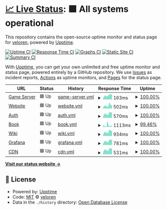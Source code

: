 # [📈 Live Status](https://status.veloren.net): <!--live status--> **🟩 All systems operational**

This repository contains the open-source uptime monitor and status page for [veloren](https://www.veloren.net), powered by [Upptime](https://github.com/upptime/upptime).

[![Uptime CI](https://github.com/veloren/status.veloren.net/workflows/Uptime%20CI/badge.svg)](https://github.com/veloren/status.veloren.net/actions?query=workflow%3A%22Uptime+CI%22)
[![Response Time CI](https://github.com/veloren/status.veloren.net/workflows/Response%20Time%20CI/badge.svg)](https://github.com/veloren/status.veloren.net/actions?query=workflow%3A%22Response+Time+CI%22)
[![Graphs CI](https://github.com/veloren/status.veloren.net/workflows/Graphs%20CI/badge.svg)](https://github.com/veloren/status.veloren.net/actions?query=workflow%3A%22Graphs+CI%22)
[![Static Site CI](https://github.com/veloren/status.veloren.net/workflows/Static%20Site%20CI/badge.svg)](https://github.com/veloren/status.veloren.net/actions?query=workflow%3A%22Static+Site+CI%22)
[![Summary CI](https://github.com/veloren/status.veloren.net/workflows/Summary%20CI/badge.svg)](https://github.com/veloren/status.veloren.net/actions?query=workflow%3A%22Summary+CI%22)

With [Upptime](https://upptime.js.org), you can get your own unlimited and free uptime monitor and status page, powered entirely by a GitHub repository. We use [Issues](https://github.com/veloren/status.veloren.net/issues) as incident reports, [Actions](https://github.com/veloren/status.veloren.net/actions) as uptime monitors, and [Pages](https://status.veloren.net) for the status page.

<!--start: status pages-->
<!-- This summary is generated by Upptime (https://github.com/upptime/upptime) -->
<!-- Do not edit this manually, your changes will be overwritten -->
<!-- prettier-ignore -->
| URL | Status | History | Response Time | Uptime |
| --- | ------ | ------- | ------------- | ------ |
| <img alt="" src="https://favicons.githubusercontent.com/null" height="13"> [Game Server](server.veloren.net) | 🟩 Up | [game-server.yml](https://github.com/veloren/status.veloren.net/commits/HEAD/history/game-server.yml) | <details><summary><img alt="Response time graph" src="./graphs/game-server/response-time-week.png" height="20"> 163ms</summary><br><a href="https://status.veloren.net/history/game-server"><img alt="Response time 170" src="https://img.shields.io/endpoint?url=https%3A%2F%2Fraw.githubusercontent.com%2Fveloren%2Fstatus.veloren.net%2FHEAD%2Fapi%2Fgame-server%2Fresponse-time.json"></a><br><a href="https://status.veloren.net/history/game-server"><img alt="24-hour response time 118" src="https://img.shields.io/endpoint?url=https%3A%2F%2Fraw.githubusercontent.com%2Fveloren%2Fstatus.veloren.net%2FHEAD%2Fapi%2Fgame-server%2Fresponse-time-day.json"></a><br><a href="https://status.veloren.net/history/game-server"><img alt="7-day response time 163" src="https://img.shields.io/endpoint?url=https%3A%2F%2Fraw.githubusercontent.com%2Fveloren%2Fstatus.veloren.net%2FHEAD%2Fapi%2Fgame-server%2Fresponse-time-week.json"></a><br><a href="https://status.veloren.net/history/game-server"><img alt="30-day response time 170" src="https://img.shields.io/endpoint?url=https%3A%2F%2Fraw.githubusercontent.com%2Fveloren%2Fstatus.veloren.net%2FHEAD%2Fapi%2Fgame-server%2Fresponse-time-month.json"></a><br><a href="https://status.veloren.net/history/game-server"><img alt="1-year response time 170" src="https://img.shields.io/endpoint?url=https%3A%2F%2Fraw.githubusercontent.com%2Fveloren%2Fstatus.veloren.net%2FHEAD%2Fapi%2Fgame-server%2Fresponse-time-year.json"></a></details> | <details><summary><a href="https://status.veloren.net/history/game-server">100.00%</a></summary><a href="https://status.veloren.net/history/game-server"><img alt="All-time uptime 100.00%" src="https://img.shields.io/endpoint?url=https%3A%2F%2Fraw.githubusercontent.com%2Fveloren%2Fstatus.veloren.net%2FHEAD%2Fapi%2Fgame-server%2Fuptime.json"></a><br><a href="https://status.veloren.net/history/game-server"><img alt="24-hour uptime 100.00%" src="https://img.shields.io/endpoint?url=https%3A%2F%2Fraw.githubusercontent.com%2Fveloren%2Fstatus.veloren.net%2FHEAD%2Fapi%2Fgame-server%2Fuptime-day.json"></a><br><a href="https://status.veloren.net/history/game-server"><img alt="7-day uptime 100.00%" src="https://img.shields.io/endpoint?url=https%3A%2F%2Fraw.githubusercontent.com%2Fveloren%2Fstatus.veloren.net%2FHEAD%2Fapi%2Fgame-server%2Fuptime-week.json"></a><br><a href="https://status.veloren.net/history/game-server"><img alt="30-day uptime 100.00%" src="https://img.shields.io/endpoint?url=https%3A%2F%2Fraw.githubusercontent.com%2Fveloren%2Fstatus.veloren.net%2FHEAD%2Fapi%2Fgame-server%2Fuptime-month.json"></a><br><a href="https://status.veloren.net/history/game-server"><img alt="1-year uptime 100.00%" src="https://img.shields.io/endpoint?url=https%3A%2F%2Fraw.githubusercontent.com%2Fveloren%2Fstatus.veloren.net%2FHEAD%2Fapi%2Fgame-server%2Fuptime-year.json"></a></details>
| <img alt="" src="https://favicons.githubusercontent.com/veloren.net" height="13"> [Website](https://veloren.net) | 🟩 Up | [website.yml](https://github.com/veloren/status.veloren.net/commits/HEAD/history/website.yml) | <details><summary><img alt="Response time graph" src="./graphs/website/response-time-week.png" height="20"> 502ms</summary><br><a href="https://status.veloren.net/history/website"><img alt="Response time 491" src="https://img.shields.io/endpoint?url=https%3A%2F%2Fraw.githubusercontent.com%2Fveloren%2Fstatus.veloren.net%2FHEAD%2Fapi%2Fwebsite%2Fresponse-time.json"></a><br><a href="https://status.veloren.net/history/website"><img alt="24-hour response time 399" src="https://img.shields.io/endpoint?url=https%3A%2F%2Fraw.githubusercontent.com%2Fveloren%2Fstatus.veloren.net%2FHEAD%2Fapi%2Fwebsite%2Fresponse-time-day.json"></a><br><a href="https://status.veloren.net/history/website"><img alt="7-day response time 502" src="https://img.shields.io/endpoint?url=https%3A%2F%2Fraw.githubusercontent.com%2Fveloren%2Fstatus.veloren.net%2FHEAD%2Fapi%2Fwebsite%2Fresponse-time-week.json"></a><br><a href="https://status.veloren.net/history/website"><img alt="30-day response time 491" src="https://img.shields.io/endpoint?url=https%3A%2F%2Fraw.githubusercontent.com%2Fveloren%2Fstatus.veloren.net%2FHEAD%2Fapi%2Fwebsite%2Fresponse-time-month.json"></a><br><a href="https://status.veloren.net/history/website"><img alt="1-year response time 491" src="https://img.shields.io/endpoint?url=https%3A%2F%2Fraw.githubusercontent.com%2Fveloren%2Fstatus.veloren.net%2FHEAD%2Fapi%2Fwebsite%2Fresponse-time-year.json"></a></details> | <details><summary><a href="https://status.veloren.net/history/website">100.00%</a></summary><a href="https://status.veloren.net/history/website"><img alt="All-time uptime 100.00%" src="https://img.shields.io/endpoint?url=https%3A%2F%2Fraw.githubusercontent.com%2Fveloren%2Fstatus.veloren.net%2FHEAD%2Fapi%2Fwebsite%2Fuptime.json"></a><br><a href="https://status.veloren.net/history/website"><img alt="24-hour uptime 100.00%" src="https://img.shields.io/endpoint?url=https%3A%2F%2Fraw.githubusercontent.com%2Fveloren%2Fstatus.veloren.net%2FHEAD%2Fapi%2Fwebsite%2Fuptime-day.json"></a><br><a href="https://status.veloren.net/history/website"><img alt="7-day uptime 100.00%" src="https://img.shields.io/endpoint?url=https%3A%2F%2Fraw.githubusercontent.com%2Fveloren%2Fstatus.veloren.net%2FHEAD%2Fapi%2Fwebsite%2Fuptime-week.json"></a><br><a href="https://status.veloren.net/history/website"><img alt="30-day uptime 100.00%" src="https://img.shields.io/endpoint?url=https%3A%2F%2Fraw.githubusercontent.com%2Fveloren%2Fstatus.veloren.net%2FHEAD%2Fapi%2Fwebsite%2Fuptime-month.json"></a><br><a href="https://status.veloren.net/history/website"><img alt="1-year uptime 100.00%" src="https://img.shields.io/endpoint?url=https%3A%2F%2Fraw.githubusercontent.com%2Fveloren%2Fstatus.veloren.net%2FHEAD%2Fapi%2Fwebsite%2Fuptime-year.json"></a></details>
| <img alt="" src="https://favicons.githubusercontent.com/auth.veloren.net" height="13"> [Auth](https://auth.veloren.net/ping) | 🟩 Up | [auth.yml](https://github.com/veloren/status.veloren.net/commits/HEAD/history/auth.yml) | <details><summary><img alt="Response time graph" src="./graphs/auth/response-time-week.png" height="20"> 570ms</summary><br><a href="https://status.veloren.net/history/auth"><img alt="Response time 613" src="https://img.shields.io/endpoint?url=https%3A%2F%2Fraw.githubusercontent.com%2Fveloren%2Fstatus.veloren.net%2FHEAD%2Fapi%2Fauth%2Fresponse-time.json"></a><br><a href="https://status.veloren.net/history/auth"><img alt="24-hour response time 596" src="https://img.shields.io/endpoint?url=https%3A%2F%2Fraw.githubusercontent.com%2Fveloren%2Fstatus.veloren.net%2FHEAD%2Fapi%2Fauth%2Fresponse-time-day.json"></a><br><a href="https://status.veloren.net/history/auth"><img alt="7-day response time 570" src="https://img.shields.io/endpoint?url=https%3A%2F%2Fraw.githubusercontent.com%2Fveloren%2Fstatus.veloren.net%2FHEAD%2Fapi%2Fauth%2Fresponse-time-week.json"></a><br><a href="https://status.veloren.net/history/auth"><img alt="30-day response time 613" src="https://img.shields.io/endpoint?url=https%3A%2F%2Fraw.githubusercontent.com%2Fveloren%2Fstatus.veloren.net%2FHEAD%2Fapi%2Fauth%2Fresponse-time-month.json"></a><br><a href="https://status.veloren.net/history/auth"><img alt="1-year response time 613" src="https://img.shields.io/endpoint?url=https%3A%2F%2Fraw.githubusercontent.com%2Fveloren%2Fstatus.veloren.net%2FHEAD%2Fapi%2Fauth%2Fresponse-time-year.json"></a></details> | <details><summary><a href="https://status.veloren.net/history/auth">100.00%</a></summary><a href="https://status.veloren.net/history/auth"><img alt="All-time uptime 100.00%" src="https://img.shields.io/endpoint?url=https%3A%2F%2Fraw.githubusercontent.com%2Fveloren%2Fstatus.veloren.net%2FHEAD%2Fapi%2Fauth%2Fuptime.json"></a><br><a href="https://status.veloren.net/history/auth"><img alt="24-hour uptime 100.00%" src="https://img.shields.io/endpoint?url=https%3A%2F%2Fraw.githubusercontent.com%2Fveloren%2Fstatus.veloren.net%2FHEAD%2Fapi%2Fauth%2Fuptime-day.json"></a><br><a href="https://status.veloren.net/history/auth"><img alt="7-day uptime 100.00%" src="https://img.shields.io/endpoint?url=https%3A%2F%2Fraw.githubusercontent.com%2Fveloren%2Fstatus.veloren.net%2FHEAD%2Fapi%2Fauth%2Fuptime-week.json"></a><br><a href="https://status.veloren.net/history/auth"><img alt="30-day uptime 100.00%" src="https://img.shields.io/endpoint?url=https%3A%2F%2Fraw.githubusercontent.com%2Fveloren%2Fstatus.veloren.net%2FHEAD%2Fapi%2Fauth%2Fuptime-month.json"></a><br><a href="https://status.veloren.net/history/auth"><img alt="1-year uptime 100.00%" src="https://img.shields.io/endpoint?url=https%3A%2F%2Fraw.githubusercontent.com%2Fveloren%2Fstatus.veloren.net%2FHEAD%2Fapi%2Fauth%2Fuptime-year.json"></a></details>
| <img alt="" src="https://favicons.githubusercontent.com/book.veloren.net" height="13"> [Book](https://book.veloren.net) | 🟩 Up | [book.yml](https://github.com/veloren/status.veloren.net/commits/HEAD/history/book.yml) | <details><summary><img alt="Response time graph" src="./graphs/book/response-time-week.png" height="20"> 1113ms</summary><br><a href="https://status.veloren.net/history/book"><img alt="Response time 855" src="https://img.shields.io/endpoint?url=https%3A%2F%2Fraw.githubusercontent.com%2Fveloren%2Fstatus.veloren.net%2FHEAD%2Fapi%2Fbook%2Fresponse-time.json"></a><br><a href="https://status.veloren.net/history/book"><img alt="24-hour response time 493" src="https://img.shields.io/endpoint?url=https%3A%2F%2Fraw.githubusercontent.com%2Fveloren%2Fstatus.veloren.net%2FHEAD%2Fapi%2Fbook%2Fresponse-time-day.json"></a><br><a href="https://status.veloren.net/history/book"><img alt="7-day response time 1113" src="https://img.shields.io/endpoint?url=https%3A%2F%2Fraw.githubusercontent.com%2Fveloren%2Fstatus.veloren.net%2FHEAD%2Fapi%2Fbook%2Fresponse-time-week.json"></a><br><a href="https://status.veloren.net/history/book"><img alt="30-day response time 855" src="https://img.shields.io/endpoint?url=https%3A%2F%2Fraw.githubusercontent.com%2Fveloren%2Fstatus.veloren.net%2FHEAD%2Fapi%2Fbook%2Fresponse-time-month.json"></a><br><a href="https://status.veloren.net/history/book"><img alt="1-year response time 855" src="https://img.shields.io/endpoint?url=https%3A%2F%2Fraw.githubusercontent.com%2Fveloren%2Fstatus.veloren.net%2FHEAD%2Fapi%2Fbook%2Fresponse-time-year.json"></a></details> | <details><summary><a href="https://status.veloren.net/history/book">99.46%</a></summary><a href="https://status.veloren.net/history/book"><img alt="All-time uptime 99.81%" src="https://img.shields.io/endpoint?url=https%3A%2F%2Fraw.githubusercontent.com%2Fveloren%2Fstatus.veloren.net%2FHEAD%2Fapi%2Fbook%2Fuptime.json"></a><br><a href="https://status.veloren.net/history/book"><img alt="24-hour uptime 100.00%" src="https://img.shields.io/endpoint?url=https%3A%2F%2Fraw.githubusercontent.com%2Fveloren%2Fstatus.veloren.net%2FHEAD%2Fapi%2Fbook%2Fuptime-day.json"></a><br><a href="https://status.veloren.net/history/book"><img alt="7-day uptime 99.46%" src="https://img.shields.io/endpoint?url=https%3A%2F%2Fraw.githubusercontent.com%2Fveloren%2Fstatus.veloren.net%2FHEAD%2Fapi%2Fbook%2Fuptime-week.json"></a><br><a href="https://status.veloren.net/history/book"><img alt="30-day uptime 99.81%" src="https://img.shields.io/endpoint?url=https%3A%2F%2Fraw.githubusercontent.com%2Fveloren%2Fstatus.veloren.net%2FHEAD%2Fapi%2Fbook%2Fuptime-month.json"></a><br><a href="https://status.veloren.net/history/book"><img alt="1-year uptime 99.81%" src="https://img.shields.io/endpoint?url=https%3A%2F%2Fraw.githubusercontent.com%2Fveloren%2Fstatus.veloren.net%2FHEAD%2Fapi%2Fbook%2Fuptime-year.json"></a></details>
| <img alt="" src="https://favicons.githubusercontent.com/wiki.veloren.net" height="13"> [Wiki](https://wiki.veloren.net) | 🟩 Up | [wiki.yml](https://github.com/veloren/status.veloren.net/commits/HEAD/history/wiki.yml) | <details><summary><img alt="Response time graph" src="./graphs/wiki/response-time-week.png" height="20"> 934ms</summary><br><a href="https://status.veloren.net/history/wiki"><img alt="Response time 943" src="https://img.shields.io/endpoint?url=https%3A%2F%2Fraw.githubusercontent.com%2Fveloren%2Fstatus.veloren.net%2FHEAD%2Fapi%2Fwiki%2Fresponse-time.json"></a><br><a href="https://status.veloren.net/history/wiki"><img alt="24-hour response time 677" src="https://img.shields.io/endpoint?url=https%3A%2F%2Fraw.githubusercontent.com%2Fveloren%2Fstatus.veloren.net%2FHEAD%2Fapi%2Fwiki%2Fresponse-time-day.json"></a><br><a href="https://status.veloren.net/history/wiki"><img alt="7-day response time 934" src="https://img.shields.io/endpoint?url=https%3A%2F%2Fraw.githubusercontent.com%2Fveloren%2Fstatus.veloren.net%2FHEAD%2Fapi%2Fwiki%2Fresponse-time-week.json"></a><br><a href="https://status.veloren.net/history/wiki"><img alt="30-day response time 943" src="https://img.shields.io/endpoint?url=https%3A%2F%2Fraw.githubusercontent.com%2Fveloren%2Fstatus.veloren.net%2FHEAD%2Fapi%2Fwiki%2Fresponse-time-month.json"></a><br><a href="https://status.veloren.net/history/wiki"><img alt="1-year response time 943" src="https://img.shields.io/endpoint?url=https%3A%2F%2Fraw.githubusercontent.com%2Fveloren%2Fstatus.veloren.net%2FHEAD%2Fapi%2Fwiki%2Fresponse-time-year.json"></a></details> | <details><summary><a href="https://status.veloren.net/history/wiki">100.00%</a></summary><a href="https://status.veloren.net/history/wiki"><img alt="All-time uptime 100.00%" src="https://img.shields.io/endpoint?url=https%3A%2F%2Fraw.githubusercontent.com%2Fveloren%2Fstatus.veloren.net%2FHEAD%2Fapi%2Fwiki%2Fuptime.json"></a><br><a href="https://status.veloren.net/history/wiki"><img alt="24-hour uptime 100.00%" src="https://img.shields.io/endpoint?url=https%3A%2F%2Fraw.githubusercontent.com%2Fveloren%2Fstatus.veloren.net%2FHEAD%2Fapi%2Fwiki%2Fuptime-day.json"></a><br><a href="https://status.veloren.net/history/wiki"><img alt="7-day uptime 100.00%" src="https://img.shields.io/endpoint?url=https%3A%2F%2Fraw.githubusercontent.com%2Fveloren%2Fstatus.veloren.net%2FHEAD%2Fapi%2Fwiki%2Fuptime-week.json"></a><br><a href="https://status.veloren.net/history/wiki"><img alt="30-day uptime 100.00%" src="https://img.shields.io/endpoint?url=https%3A%2F%2Fraw.githubusercontent.com%2Fveloren%2Fstatus.veloren.net%2FHEAD%2Fapi%2Fwiki%2Fuptime-month.json"></a><br><a href="https://status.veloren.net/history/wiki"><img alt="1-year uptime 100.00%" src="https://img.shields.io/endpoint?url=https%3A%2F%2Fraw.githubusercontent.com%2Fveloren%2Fstatus.veloren.net%2FHEAD%2Fapi%2Fwiki%2Fuptime-year.json"></a></details>
| <img alt="" src="https://favicons.githubusercontent.com/grafana.veloren.net" height="13"> [Grafana](https://grafana.veloren.net) | 🟩 Up | [grafana.yml](https://github.com/veloren/status.veloren.net/commits/HEAD/history/grafana.yml) | <details><summary><img alt="Response time graph" src="./graphs/grafana/response-time-week.png" height="20"> 781ms</summary><br><a href="https://status.veloren.net/history/grafana"><img alt="Response time 827" src="https://img.shields.io/endpoint?url=https%3A%2F%2Fraw.githubusercontent.com%2Fveloren%2Fstatus.veloren.net%2FHEAD%2Fapi%2Fgrafana%2Fresponse-time.json"></a><br><a href="https://status.veloren.net/history/grafana"><img alt="24-hour response time 626" src="https://img.shields.io/endpoint?url=https%3A%2F%2Fraw.githubusercontent.com%2Fveloren%2Fstatus.veloren.net%2FHEAD%2Fapi%2Fgrafana%2Fresponse-time-day.json"></a><br><a href="https://status.veloren.net/history/grafana"><img alt="7-day response time 781" src="https://img.shields.io/endpoint?url=https%3A%2F%2Fraw.githubusercontent.com%2Fveloren%2Fstatus.veloren.net%2FHEAD%2Fapi%2Fgrafana%2Fresponse-time-week.json"></a><br><a href="https://status.veloren.net/history/grafana"><img alt="30-day response time 827" src="https://img.shields.io/endpoint?url=https%3A%2F%2Fraw.githubusercontent.com%2Fveloren%2Fstatus.veloren.net%2FHEAD%2Fapi%2Fgrafana%2Fresponse-time-month.json"></a><br><a href="https://status.veloren.net/history/grafana"><img alt="1-year response time 827" src="https://img.shields.io/endpoint?url=https%3A%2F%2Fraw.githubusercontent.com%2Fveloren%2Fstatus.veloren.net%2FHEAD%2Fapi%2Fgrafana%2Fresponse-time-year.json"></a></details> | <details><summary><a href="https://status.veloren.net/history/grafana">100.00%</a></summary><a href="https://status.veloren.net/history/grafana"><img alt="All-time uptime 100.00%" src="https://img.shields.io/endpoint?url=https%3A%2F%2Fraw.githubusercontent.com%2Fveloren%2Fstatus.veloren.net%2FHEAD%2Fapi%2Fgrafana%2Fuptime.json"></a><br><a href="https://status.veloren.net/history/grafana"><img alt="24-hour uptime 100.00%" src="https://img.shields.io/endpoint?url=https%3A%2F%2Fraw.githubusercontent.com%2Fveloren%2Fstatus.veloren.net%2FHEAD%2Fapi%2Fgrafana%2Fuptime-day.json"></a><br><a href="https://status.veloren.net/history/grafana"><img alt="7-day uptime 100.00%" src="https://img.shields.io/endpoint?url=https%3A%2F%2Fraw.githubusercontent.com%2Fveloren%2Fstatus.veloren.net%2FHEAD%2Fapi%2Fgrafana%2Fuptime-week.json"></a><br><a href="https://status.veloren.net/history/grafana"><img alt="30-day uptime 100.00%" src="https://img.shields.io/endpoint?url=https%3A%2F%2Fraw.githubusercontent.com%2Fveloren%2Fstatus.veloren.net%2FHEAD%2Fapi%2Fgrafana%2Fuptime-month.json"></a><br><a href="https://status.veloren.net/history/grafana"><img alt="1-year uptime 100.00%" src="https://img.shields.io/endpoint?url=https%3A%2F%2Fraw.githubusercontent.com%2Fveloren%2Fstatus.veloren.net%2FHEAD%2Fapi%2Fgrafana%2Fuptime-year.json"></a></details>
| <img alt="" src="https://favicons.githubusercontent.com/download.veloren.net" height="13"> [CDN](https://download.veloren.net) | 🟩 Up | [cdn.yml](https://github.com/veloren/status.veloren.net/commits/HEAD/history/cdn.yml) | <details><summary><img alt="Response time graph" src="./graphs/cdn/response-time-week.png" height="20"> 531ms</summary><br><a href="https://status.veloren.net/history/cdn"><img alt="Response time 551" src="https://img.shields.io/endpoint?url=https%3A%2F%2Fraw.githubusercontent.com%2Fveloren%2Fstatus.veloren.net%2FHEAD%2Fapi%2Fcdn%2Fresponse-time.json"></a><br><a href="https://status.veloren.net/history/cdn"><img alt="24-hour response time 383" src="https://img.shields.io/endpoint?url=https%3A%2F%2Fraw.githubusercontent.com%2Fveloren%2Fstatus.veloren.net%2FHEAD%2Fapi%2Fcdn%2Fresponse-time-day.json"></a><br><a href="https://status.veloren.net/history/cdn"><img alt="7-day response time 531" src="https://img.shields.io/endpoint?url=https%3A%2F%2Fraw.githubusercontent.com%2Fveloren%2Fstatus.veloren.net%2FHEAD%2Fapi%2Fcdn%2Fresponse-time-week.json"></a><br><a href="https://status.veloren.net/history/cdn"><img alt="30-day response time 551" src="https://img.shields.io/endpoint?url=https%3A%2F%2Fraw.githubusercontent.com%2Fveloren%2Fstatus.veloren.net%2FHEAD%2Fapi%2Fcdn%2Fresponse-time-month.json"></a><br><a href="https://status.veloren.net/history/cdn"><img alt="1-year response time 551" src="https://img.shields.io/endpoint?url=https%3A%2F%2Fraw.githubusercontent.com%2Fveloren%2Fstatus.veloren.net%2FHEAD%2Fapi%2Fcdn%2Fresponse-time-year.json"></a></details> | <details><summary><a href="https://status.veloren.net/history/cdn">100.00%</a></summary><a href="https://status.veloren.net/history/cdn"><img alt="All-time uptime 100.00%" src="https://img.shields.io/endpoint?url=https%3A%2F%2Fraw.githubusercontent.com%2Fveloren%2Fstatus.veloren.net%2FHEAD%2Fapi%2Fcdn%2Fuptime.json"></a><br><a href="https://status.veloren.net/history/cdn"><img alt="24-hour uptime 100.00%" src="https://img.shields.io/endpoint?url=https%3A%2F%2Fraw.githubusercontent.com%2Fveloren%2Fstatus.veloren.net%2FHEAD%2Fapi%2Fcdn%2Fuptime-day.json"></a><br><a href="https://status.veloren.net/history/cdn"><img alt="7-day uptime 100.00%" src="https://img.shields.io/endpoint?url=https%3A%2F%2Fraw.githubusercontent.com%2Fveloren%2Fstatus.veloren.net%2FHEAD%2Fapi%2Fcdn%2Fuptime-week.json"></a><br><a href="https://status.veloren.net/history/cdn"><img alt="30-day uptime 100.00%" src="https://img.shields.io/endpoint?url=https%3A%2F%2Fraw.githubusercontent.com%2Fveloren%2Fstatus.veloren.net%2FHEAD%2Fapi%2Fcdn%2Fuptime-month.json"></a><br><a href="https://status.veloren.net/history/cdn"><img alt="1-year uptime 100.00%" src="https://img.shields.io/endpoint?url=https%3A%2F%2Fraw.githubusercontent.com%2Fveloren%2Fstatus.veloren.net%2FHEAD%2Fapi%2Fcdn%2Fuptime-year.json"></a></details>

<!--end: status pages-->

[**Visit our status website →**](https://status.veloren.net)

## 📄 License

- Powered by: [Upptime](https://github.com/upptime/upptime)
- Code: [MIT](./LICENSE) © [veloren](https://www.veloren.net)
- Data in the `./history` directory: [Open Database License](https://opendatacommons.org/licenses/odbl/1-0/)
